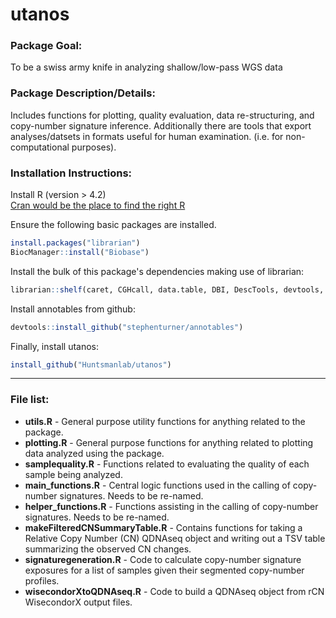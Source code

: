 # utanos

### Package Goal: 
To be a swiss army knife in analyzing shallow/low-pass WGS data

### Package Description/Details: 
Includes functions for plotting, quality evaluation, data re-structuring, and copy-number signature inference. 
Additionally there are tools that export analyses/datsets in formats useful for human examination. (i.e. for non-computational purposes).  

### Installation Instructions:
Install R (version > 4.2)  
[Cran would be the place to find the right R](https://cran.r-project.org/index.html)  

Ensure the following basic packages are installed.
```R
install.packages("librarian")
BiocManager::install("Biobase")
```

Install the bulk of this package's dependencies making use of librarian:
```R
librarian::shelf(caret, CGHcall, data.table, DBI, DescTools, devtools, doMC, dplyr, EnsDb.Hsapiens.v75, flexmix, GenomicRanges, ggalt, ggplot2, ggpubr, ggrepel, gridExtra, hrbrthemes, ks, magrittr, NMF, pheatmap, plyr, purrr, QDNAseq, readr, RMySQL, stringr, tidyr, viridis, YAPSA)
```

Install annotables from github:
```R
devtools::install_github("stephenturner/annotables")
```

Finally, install utanos:
```R
install_github("Huntsmanlab/utanos")
```


_____________________________________________________________________________________________________________________________________


### File list:
* __utils.R__ - General purpose utility functions for anything related to the package.
* __plotting.R__ - General purpose functions for anything related to plotting data analyzed using the package.
* __samplequality.R__ - Functions related to evaluating the quality of each sample being analyzed.
* __main_functions.R__ - Central logic functions used in the calling of copy-number signatures. Needs to be re-named.
* __helper_functions.R__ - Functions assisting in the calling of copy-number signatures.  Needs to be re-named.
* __makeFilteredCNSummaryTable.R__ - Contains functions for taking a Relative Copy Number (CN) QDNAseq object and writing out a TSV table summarizing the observed CN changes.
* __signaturegeneration.R__ - Code to calculate copy-number signature exposures for a list of samples given their segmented copy-number profiles.
* __wisecondorXtoQDNAseq.R__ - Code to build a QDNAseq object from rCN WisecondorX output files.



